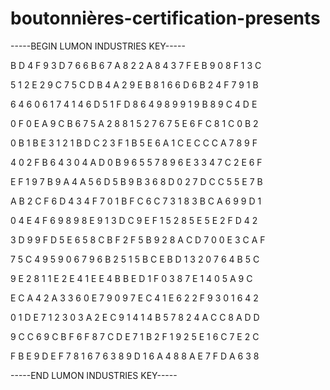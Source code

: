 # boutonnières-certification-presents

-----BEGIN LUMON INDUSTRIES KEY-----

B D 4 F 9 3 D 7 6 6 B 6 7 A 8 2 2 A 8 4 3 7 F E B 9 0 8 F 1 3 C

5 1 2 E 2 9 C 7 5 C D B 4 A 2 9 E B 8 1 6 6 D 6 B 2 4 F 7 9 1 B

6 4 6 0 6 1 7 4 1 4 6 D 5 1 F D 8 6 4 9 8 9 9 1 9 B 8 9 C 4 D E

0 F 0 E A 9 C B 6 7 5 A 2 8 8 1 5 2 7 6 7 5 E 6 F C 8 1 C 0 B 2

0 B 1 B E 3 1 2 1 B D C 2 3 F 1 B 5 E 6 A 1 C E C C C A 7 8 9 F

4 0 2 F B 6 4 3 0 4 A D 0 B 9 6 5 5 7 8 9 6 E 3 3 4 7 C 2 E 6 F

E F 1 9 7 B 9 A 4 A 5 6 D 5 B 9 B 3 6 8 D 0 2 7 D C C 5 5 E 7 B

A B 2 C F 6 D 4 3 4 F 7 0 1 B F C 6 C 7 3 1 8 3 B C A 6 9 9 D 1

0 4 E 4 F 6 9 8 9 8 E 9 1 3 D C 9 E F 1 5 2 8 5 E 5 E 2 F D 4 2

3 D 9 9 F D 5 E 6 5 8 C B F 2 F 5 B 9 2 8 A C D 7 0 0 E 3 C A F

7 5 C 4 9 5 9 0 6 7 9 6 B 2 5 1 5 B C E B D 1 3 2 0 7 6 4 B 5 C

9 E 2 8 1 1 E 2 E 4 1 E E 4 B B E D 1 F 0 3 8 7 E 1 4 0 5 A 9 C

E C A 4 2 A 3 3 6 0 E 7 9 0 9 7 E C 4 1 E 6 2 2 F 9 3 0 1 6 4 2

0 1 D E 7 1 2 3 0 3 A 2 E C 9 1 4 1 4 B 5 7 8 2 4 A C C 8 A D D

9 C C 6 9 C B F 6 F 8 7 C D E 7 1 B 2 F 1 9 2 5 E 1 6 C 7 E 2 C

F B E 9 D E F 7 8 1 6 7 6 3 8 9 D 1 6 A 4 8 8 A E 7 F D A 6 3 8

-----END LUMON INDUSTRIES KEY-----

